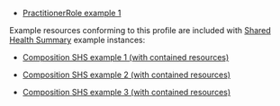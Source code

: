 * [PractitionerRole example 1](PractitionerRole-45cad6ac-e9a3-418a-8480-4e64132849f2.html)

Example resources conforming to this profile are included with [Shared Health Summary](StructureDefinition-composition-shs-1.html) example instances:
* [Composition SHS example 1 (with contained resources)](Composition-a0da969a-7956-439b-b390-8de071a2df7c.html)

* [Composition SHS example 2 (with contained resources)](Composition-bd06e981-ba86-4020-ba59-cd89f80e8712.html)

* [Composition SHS example 3 (with contained resources)](Composition-c53c6c39-3e1a-4038-9ad5-25be8c54481f.html)